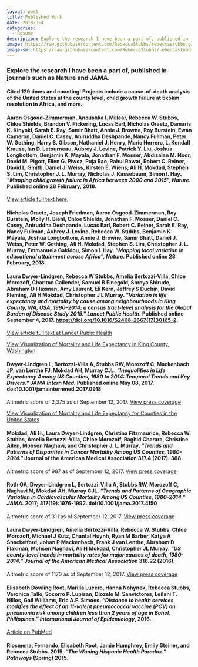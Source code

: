 ```yaml
---
layout: post
title: Published Work
date: 2018-3-4
categories:
  - Resume
description: Explore the research I have been a part of, published in journals such as Nature and JAMA. 
image: https://raw.githubusercontent.com/RebeccaStubbs/rebeccastubbs.github.io/master/_posts/header_photos/arrigetch.JPG
image-sm: https://raw.githubusercontent.com/RebeccaStubbs/rebeccastubbs.github.io/master/_posts/header_photos/arrigetch.JPG
---
```


### Explore the research I have been a part of, published in journals such as Nature and JAMA. 

#### Cited 129 times and counting! Projects include a cause-of-death analysis of the United States at the county level, child growth failure at 5x5km resolution in Africa, and more.



#### Aaron Osgood-Zimmerman, Anoushka I. Millear, **Rebecca W. Stubbs**, Chloe Shields, Brandon V. Pickering, Lucas Earl, Nicholas Graetz, Damaris K. Kinyoki, Sarah E. Ray, Samir Bhatt, Annie J. Browne, Roy Burstein, Ewan Cameron, Daniel C. Casey, Aniruddha Deshpande, Nancy Fullman, Peter W. Gething, Harry S. Gibson, Nathaniel J. Henry, Mario Herrero, L. Kendall Krause, Ian D. Letourneau, Aubrey J. Levine, Patrick Y. Liu, Joshua Longbottom, Benjamin K. Mayala, Jonathan F. Mosser, Abdisalan M. Noor, David M. Pigott, Ellen G. Piwoz, Puja Rao, Rahul Rawat, Robert C. Reiner, David L. Smith, Daniel J. Weiss, Kirsten E. Wiens, Ali H. Mokdad, Stephen S. Lim, Christopher J. L. Murray, Nicholas J. Kassebaum, Simon I. Hay. ***"Mapping child growth failure in Africa between 2000 and 2015", Nature.*** Published online 28 February, 2018.

[View article full text here.](https://www.nature.com/articles/nature25760.pdf)

#### Nicholas Graetz, Joseph Friedman, Aaron Osgood-Zimmerman, Roy Burstein, Molly H. Biehl, Chloe Shields, Jonathan F. Mosser, Daniel C. Casey, Aniruddha Deshpande, Lucas Earl, Robert C. Reiner, Sarah E. Ray, Nancy Fullman, Aubrey J. Levine, **Rebecca W. Stubbs**, Benjamin K. Mayala, Joshua Longbottom, Annie J. Browne, Samir Bhatt, Daniel J. Weiss, Peter W. Gething, Ali H. Mokdad, Stephen S. Lim, Christopher J. L. Murray, Emmanuela Gakidou, Simon I. Hay. ***"Mapping local variation in educational attainment across Africa", Nature.*** Published online 28 February, 2018.

#### Laura Dwyer-Lindgren, **Rebecca W Stubbs**, Amelia Bertozzi-Villa, Chloe Morozoff, Charlton Callender, Samuel B Finegold, Shreya Shirude, Abraham D Flaxman, Amy Laurent, Eli Kern, Jeffrey S Duchin, David Fleming, Ali H Mokdad, Christopher J L Murray. ***"Variation in life expectancy and mortality by cause among neighbourhoods in King County, WA, USA, 1990–2014: a census tract-level analysis for the Global Burden of Disease Study 2015." Lancet Public Health.*** Published online September 4, 2017. https://doi.org/10.1016/S2468-2667(17)30165-2. 

[View article full text at Lancet Public Health](http://www.thelancet.com/journals/lanpub/article/PIIS2468-2667(17)30165-2/fulltext)

[View Visualization of Mortality and Life Expectancy in King County, Washington](https://vizhub.healthdata.org/subnational/usa/wa/king-county)

#### Dwyer-Lindgren L, Bertozzi-Villa A, **Stubbs RW**, Morozoff C, Mackenbach JP, van Lenthe FJ, Mokdad AH, Murray CJL. ***“Inequalities in Life Expectancy Among US Counties, 1980 to 2014: Temporal Trends and Key Drivers." JAMA Intern Med.*** Published online May 08, 2017. doi:10.1001/jamainternmed.2017.0918 

Altmetric score of 2,375 as of September 12, 2017. [View press coverage](https://jamanetwork.altmetric.com/details/19957817/news)

[View Visualization of Mortality and Life Expectancy for Counties in the United States](https://vizhub.healthdata.org/subnational/usa)


#### Mokdad, Ali H., Laura Dwyer-Lindgren, Christina Fitzmaurice, **Rebecca W. Stubbs**, Amelia Bertozzi-Villa, Chloe Morozoff, Raghid Charara, Christine Allen, Mohsen Naghavi, and Christopher J. L. Murray. ***"Trends and Patterns of Disparities in Cancer Mortality Among US Counties, 1980-2014."*** Journal of the American Medical Association 317.4 (2017): 388.

 Altmetric score of 987 as of September 12, 2017. [View press coverage](https://jamanetwork.altmetric.com/details/15742263/news)

#### Roth GA, Dwyer-Lindgren L, Bertozzi-Villa A, **Stubbs RW**, Morozoff C, Naghavi M, Mokdad AH, Murray CJL. ***“Trends and Patterns of Geographic Variation in Cardiovascular Mortality Among US Counties, 1980-2014." JAMA.*** 2017; 317(19):1976-1992. doi:10.1001/jama.2017.4150 

Altmetric score of 311 as of September 12, 2017. [View press coverage](https://jamanetwork.altmetric.com/details/20191386/news)

#### Laura Dwyer-Lindgren, Amelia Bertozzi-Villa, **Rebecca W. Stubbs**, Chloe Morozoff, Michael J Kutz, Chantal Huynh, Ryan M Barber, Katya A Shackelford, Johan P Mackenbach, Frank J van Lenthe, Abraham D Flaxman, Mohsen Naghavi, Ali H Mokdad, Christopher JL Murray. ***“US county-level trends in mortality rates for major causes of death, 1980-2014.” Journal of the American Medical Association*** 316.22 (2016). 

Altmetric score of 1170 as of September 12, 2017. [View press coverage](https://jamanetwork.altmetric.com/details/14705427/news)

#### Elisabeth Dowling Root, Marilla Lucero, Hanna Nohynek, **Rebecca Stubbs**, Veronica Tallo, Socorro P. Lupisan, Diozele M. Sanvictores, Leilani T. Nillos, Gail Williams, Eric A.F. Simoes. ***“Distance to health services modifies the effect of an 11-valent pneumococcal vaccine (PCV) on pneumonia risk among children less than 2 years of age in Bohol, Philippines.” International Journal of Epidemiology***, 2016. 

[Article on PubMed](https://www.ncbi.nlm.nih.gov/pubmed/27605588)

#### Riosmena, Fernando, Elisabeth Root, Jamie Humphrey, Emily Steiner, and **Rebecca Stubbs**. 2015. ***“The Waning Hispanic Health Paradox.” Pathways*** (Spring) 2015.

